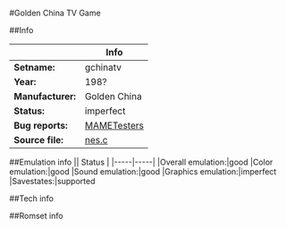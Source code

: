 #Golden China TV Game

##Info

||Info|
|-----|-----|
|**Setname:**|gchinatv
|**Year:**|198?
|**Manufacturer:**|Golden China
|**Status:**|imperfect
|**Bug reports:**|[MAMETesters](http://mametesters.org/view_all_set.php?type=1&temporary=y&search=nes.c)
|**Source file:**|[nes.c](https://github.com/mamedev/mame/blob/master/src/mess/drivers/nes.c)

##Emulation info
|| Status |
|-----|-----|
|Overall emulation:|good
|Color emulation:|good
|Sound emulation:|good
|Graphics emulation:|imperfect
|Savestates:|supported

##Tech info

##Romset info

<!--- START OF EDITED COMMENT DO NOT TOUCH TEXT ABOVE-->
